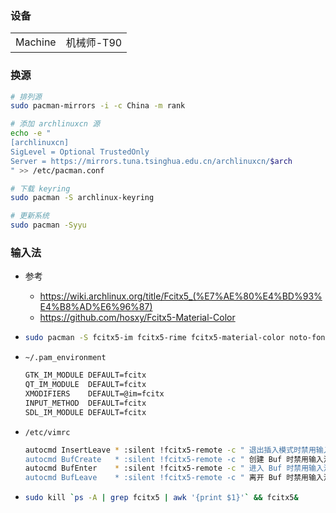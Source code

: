 ### 设备

|         |            |
| ------- | ---------- |
| Machine | 机械师-T90 |

### 换源

```bash
# 排列源
sudo pacman-mirrors -i -c China -m rank

# 添加 archlinuxcn 源
echo -e "
[archlinuxcn]
SigLevel = Optional TrustedOnly
Server = https://mirrors.tuna.tsinghua.edu.cn/archlinuxcn/$arch
" >> /etc/pacman.conf

# 下载 keyring
sudo pacman -S archlinux-keyring

# 更新系统
sudo pacman -Syyu
```

### 输入法

- 参考

  - https://wiki.archlinux.org/title/Fcitx5_(%E7%AE%80%E4%BD%93%E4%B8%AD%E6%96%87)
  - https://github.com/hosxy/Fcitx5-Material-Color

- ```bash
  sudo pacman -S fcitx5-im fcitx5-rime fcitx5-material-color noto-fonts-emoji
  ```

- `~/.pam_environment`

  ```bash
  GTK_IM_MODULE DEFAULT=fcitx
  QT_IM_MODULE  DEFAULT=fcitx
  XMODIFIERS    DEFAULT=@im=fcitx
  INPUT_METHOD  DEFAULT=fcitx
  SDL_IM_MODULE DEFAULT=fcitx
  ```

- `/etc/vimrc`

  ```bash
  autocmd InsertLeave * :silent !fcitx5-remote -c " 退出插入模式时禁用输入法
  autocmd BufCreate   * :silent !fcitx5-remote -c " 创建 Buf 时禁用输入法
  autocmd BufEnter    * :silent !fcitx5-remote -c " 进入 Buf 时禁用输入法
  autocmd BufLeave    * :silent !fcitx5-remote -c " 离开 Buf 时禁用输入法
  ```

- ```bash
  sudo kill `ps -A | grep fcitx5 | awk '{print $1}'` && fcitx5&
  ```
